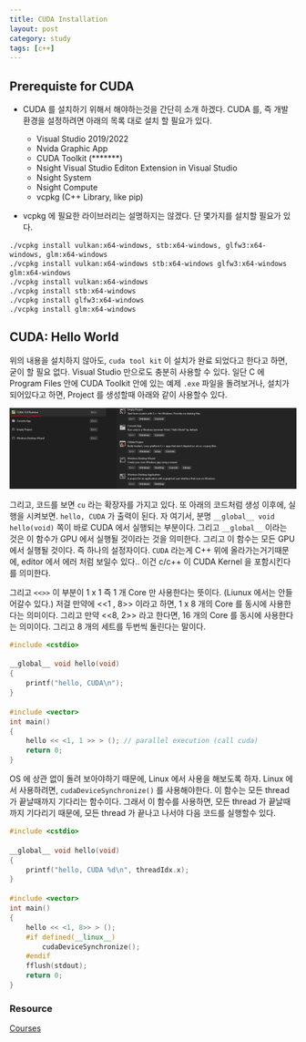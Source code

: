 ```yaml
---
title: CUDA Installation
layout: post
category: study
tags: [c++]
---
```


## Prerequiste for CUDA

* CUDA 를 설치하기 위해서 해야하는것을 간단히 소개 하겠다. CUDA 를, 즉 개발 환경을 설정하려면 아래의 목록 대로 설치 할 필요가 있다.
  * Visual Studio 2019/2022
  * Nvida Graphic App
  * CUDA Toolkit (*******)
  * Nsight Visual Studio Editon Extension in Visual Studio
  * Nsight System
  * Nsight Compute 
  * vcpkg (C++ Library, like pip)

* vcpkg 에 필요한 라이브러리는 설명하지는 않겠다. 단 몇가지를 설치할 필요가 있다.

```
./vcpkg install vulkan:x64-windows, stb:x64-windows, glfw3:x64-windows, glm:x64-windows
./vcpkg install vulkan:x64-windows stb:x64-windows glfw3:x64-windows glm:x64-windows
./vcpkg install vulkan:x64-windows
./vcpkg install stb:x64-windows
./vcpkg install glfw3:x64-windows
./vcpkg install glm:x64-windows
```

## CUDA: Hello World

위의 내용을 설치하지 않아도, `cuda tool kit` 이 설치가 완료 되었다고 한다고 하면, 굳이 할 필요 없다. Visual Studio 만으로도 충분히 사용할 수 있다. 일단 C 에 Program Files 안에 CUDA Toolkit 안에 있는 예제 `.exe` 파일을 돌려보거나, 설치가 되어있다고 하면, Project 를  생성할때 아래와 같이 사용할수 있다.

![Profiling](../../../assets/img/photo/02-19-2025/installation.png)

그리고, 코드를 보면 `cu` 라는 확장자를 가지고 있다.  또 아래의 코드처럼 생성 이후에, 실행을 시켜보면. `hello, CUDA` 가 출력이 된다. 자 여기서, 분명 `__global__ void hello(void)` 쪽이 바로 CUDA 에서 실행되는 부분이다. 그리고 `__global__` 이라는 것은 이 함수가 GPU 에서 실행될 것이라는 것을 의미한다. 그리고 이 함수는 모든 GPU 에서 실행될 것이다. 즉 하나의 설정자이다. `CUDA` 라는게 C++ 위에 올라가는거기때문에, editor 에서 에러 처럼 보일수 있다.. 이건 c/c++ 이 CUDA Kernel 을 포함시킨다를 의미한다.

그리고 `<<>>` 이 부분이 1 x 1 즉 1 개 Core 만 사용한다는 뜻이다. (Liunux 에서는 안들어갈수 있다.) 저걸 만약에 <<1 , 8>> 이라고 하면, 1 x 8 개의 Core 를 동시에 사용한다는 의미이다. 그리고 만약 <<8, 2>> 라고 한다면, 16 개의 Core 를 동시에 사용한다는 의미이다. 그리고 8 개의 세트를 두번씩 돌린다는 말이다.

```c++
#include <cstdio>

__global__ void hello(void)
{
    printf("hello, CUDA\n");
}

#include <vector>
int main()
{
    hello << <1, 1 >> > (); // parallel execution (call cuda) 
    return 0;
}
```

OS 에 상관 없이 돌려 보아야하기 때문에, Linux 에서 사용을 해보도록 하자. Linux 에서 사용하려면, `cudaDeviceSynchronize()` 를 사용해야한다. 이 함수는 모든 thread 가 끝날때까지 기다리는 함수이다. 그래서 이 함수를 사용하면, 모든 thread 가 끝날때까지 기다리기 때문에, 모든 thread 가 끝나고 나서야 다음 코드를 실행할수 있다. 

```c++
#include <cstdio>

__global__ void hello(void)
{
    printf("hello, CUDA %d\n", threadIdx.x);
}

#include <vector>
int main()
{
    hello << <1, 8>> > ();
    #if defined(__linux__)
        cudaDeviceSynchronize();
    #endif
    fflush(stdout);
    return 0;
}
```

### Resource
[Courses](https://developer.nvidia.com/educators/existing-courses#1)